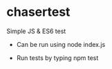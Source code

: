 # chasertest
Simple JS &amp; ES6 test

- Can be run using node index.js

- Run tests by typing npm test
